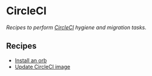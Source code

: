 # CircleCI

_Recipes to perform [CircleCI](https://circleci.com/) hygiene and migration tasks._

## Recipes

* [Install an orb](./installorb.md)
* [Update CircleCI image](./updateimage.md)


